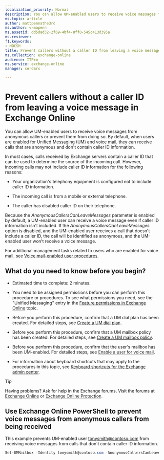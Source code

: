 ```yaml
---
localization_priority: Normal
description: You can allow UM-enabled users to receive voice messages from anonymous callers or prevent them from doing so. By default, when users are enabled for Unified Messaging (UM) and voice mail, they can receive calls that are anonymous and don't contain caller ID information.
ms.topic: article
author: mattpennathe3rd
ms.author: v-mapenn
ms.assetid: dd5dad32-2f69-4bf4-8ff0-545c413d395a
ms.reviewer: 
f1.keywords:
- NOCSH
title: Prevent callers without a caller ID from leaving a voice message in Exchange Online
ms.collection: exchange-online
audience: ITPro
ms.service: exchange-online
manager: serdars

---
```


# Prevent callers without a caller ID from leaving a voice message in Exchange Online

You can allow UM-enabled users to receive voice messages from anonymous callers or prevent them from doing so. By default, when users are enabled for Unified Messaging (UM) and voice mail, they can receive calls that are anonymous and don't contain caller ID information.

In most cases, calls received by Exchange servers contain a caller ID that can be used to determine the source of the incoming call. However, incoming calls may not include caller ID information for the following reasons:

- Your organization's telephony equipment is configured not to include caller ID information.

- The incoming call is from a mobile or external telephone.

- The caller has disabled caller ID on their telephone.

Because the _AnonymousCallersCanLeaveMessages_ parameter is enabled by default, a UM-enabled user can receive a voice message even if caller ID information isn't included. If the _AnonymousCallersCanLeaveMessages_ option is disabled, and the UM-enabled user receives a call that doesn't include a caller ID, the call will be identified as anonymous, and the UM-enabled user won't receive a voice message.

For additional management tasks related to users who are enabled for voice mail, see [Voice mail-enabled user procedures](voice-mail-enabled-user-procedures.md).

## What do you need to know before you begin?

- Estimated time to complete: 2 minutes.

- You need to be assigned permissions before you can perform this procedure or procedures. To see what permissions you need, see the "Unified Messaging" entry in the [Feature permissions in Exchange Online](../../permissions-exo/feature-permissions.md) topic.

- Before you perform this procedure, confirm that a UM dial plan has been created. For detailed steps, see [Create a UM dial plan](../../voice-mail-unified-messaging/connect-voice-mail-system/create-um-dial-plan.md).

- Before you perform this procedure, confirm that a UM mailbox policy has been created. For detailed steps, see [Create a UM mailbox policy](create-um-mailbox-policy.md).

- Before you perform this procedure, confirm that the user's mailbox has been UM-enabled. For detailed steps, see [Enable a user for voice mail](enable-a-user-for-voice-mail.md).

- For information about keyboard shortcuts that may apply to the procedures in this topic, see [Keyboard shortcuts for the Exchange admin center](../../accessibility/keyboard-shortcuts-in-admin-center.md).

> [!TIP]
> Having problems? Ask for help in the Exchange forums. Visit the forums at [Exchange Online](https://go.microsoft.com/fwlink/p/?linkId=267542) or [Exchange Online Protection](https://go.microsoft.com/fwlink/p/?linkId=285351).

## Use Exchange Online PowerShell to prevent voice messages from anonymous callers from being received

This example prevents UM-enabled user tonysmith@contoso.com from receiving voice messages from calls that don't contain caller ID information.

```PowerShell
Set-UMMailbox -Identity tonysmith@contoso.com -AnonymousCallersCanLeaveMessages $false
```
